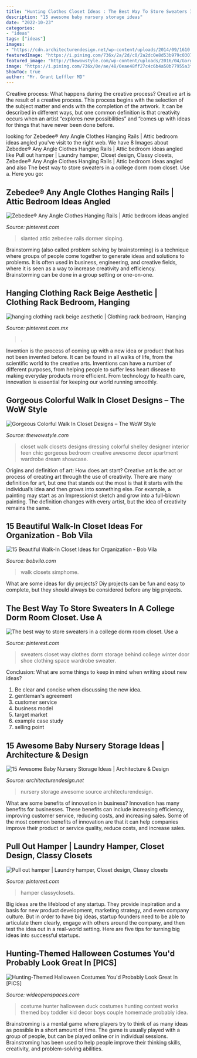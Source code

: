 ```yaml
---
title: "Hunting Clothes Closet Ideas : The Best Way To Store Sweaters In A College Dorm Room Closet. Use A"
description: "15 awesome baby nursery storage ideas"
date: "2022-10-23"
categories:
- "ideas"
tags: ["ideas"]
images:
- "https://cdn.architecturendesign.net/wp-content/uploads/2014/09/1610.jpg"
featuredImage: "https://i.pinimg.com/736x/2a/2d/c0/2a2dc0e8d53b979c03071415270b58c7--shoe-holders-college-dorm-rooms.jpg"
featured_image: "http://thewowstyle.com/wp-content/uploads/2016/04/Gorgeous-Colorful-Walk-In-Closet-Designs.jpg"
image: "https://i.pinimg.com/736x/0e/ae/48/0eae48ff27c4c6b4a50b77955a3fb487.jpg"
ShowToc: true
author: "Mr. Grant Leffler MD"
---
```



Creative process: What happens during the creative process?
Creative art is the result of a creative process. This process begins with the selection of the subject matter and ends with the completion of the artwork. It can be described in different ways, but one common definition is that creativity occurs when an artist “explores new possibilities” and “comes up with ideas for things that have never been done before.

	

		
looking for Zebedee® Any Angle Clothes Hanging Rails | Attic bedroom ideas angled you've visit to the right web. We have 8 Images about Zebedee® Any Angle Clothes Hanging Rails | Attic bedroom ideas angled like Pull out hamper | Laundry hamper, Closet design, Classy closets, Zebedee® Any Angle Clothes Hanging Rails | Attic bedroom ideas angled and also The best way to store sweaters in a college dorm room closet. Use a. Here you go:
		
    
## Zebedee® Any Angle Clothes Hanging Rails | Attic Bedroom Ideas Angled

<img loading=lazy src="https://i.pinimg.com/736x/0e/ae/48/0eae48ff27c4c6b4a50b77955a3fb487.jpg" onerror="this.onerror=null;this.src='https://tse3.mm.bing.net/th?id=OIP.UG4RxifHkKMKe9uZYu1U4QHaJ3&amp;pid=15.1';" alt="Zebedee® Any Angle Clothes Hanging Rails | Attic bedroom ideas angled">

_Source: pinterest.com_

>slanted attic zebedee rails dormer sloping. 

	

Brainstorming (also called problem solving by brainstorming) is a technique where groups of people come together to generate ideas and solutions to problems. It is often used in business, engineering, and creative fields, where it is seen as a way to increase creativity and efficiency. Brainstorming can be done in a group setting or one-on-one.

    
## Hanging Clothing Rack Beige Aesthetic | Clothing Rack Bedroom, Hanging

<img loading=lazy src="https://i.pinimg.com/736x/44/b3/61/44b36189feeedd5d2c66edbb1d1aabc8.jpg" onerror="this.onerror=null;this.src='https://tse4.mm.bing.net/th?id=OIP.MVoIOR894UaMKx8kYv106gHaJ3&amp;pid=15.1';" alt="hanging clothing rack beige aesthetic | Clothing rack bedroom, Hanging">

_Source: pinterest.com.mx_

>. 

	

Invention is the process of coming up with a new idea or product that has not been invented before. It can be found in all walks of life, from the scientific world to the creative arts. Inventions can have a number of different purposes, from helping people to suffer less heart disease to making everyday products more efficient. From technology to health care, innovation is essential for keeping our world running smoothly.

    
## Gorgeous Colorful Walk In Closet Designs – The WoW Style

<img loading=lazy src="http://thewowstyle.com/wp-content/uploads/2016/04/Gorgeous-Colorful-Walk-In-Closet-Designs.jpg" onerror="this.onerror=null;this.src='https://tse1.mm.bing.net/th?id=OIP.ToMSnR4SioUxB5vFDRT_gAHaLH&amp;pid=15.1';" alt="Gorgeous Colorful Walk In Closet Designs – The WoW Style">

_Source: thewowstyle.com_

>closet walk closets designs dressing colorful shelley designer interior teen chic gorgeous bedroom creative awesome decor apartment wardrobe dream showcase. 

	

Origins and definition of art: How does art start?
Creative art is the act or process of creating art through the use of creativity. There are many definition for art, but one that stands out the most is that it starts with the individual’s idea and then grows into something else. For example, a painting may start as an Impressionist sketch and grow into a full-blown painting. The definition changes with every artist, but the idea of creativity remains the same.

    
## 15 Beautiful Walk-In Closet Ideas For Organization - Bob Vila

<img loading=lazy src="https://s3-production.bobvila.com/slides/40476/original/built-in_shelves_walkin_closets.jpg?1608247985" onerror="this.onerror=null;this.src='https://tse4.mm.bing.net/th?id=OIP.Pp_egG_tfl9KXsh6iAvmxgHaJ4&amp;pid=15.1';" alt="15 Beautiful Walk-In Closet Ideas for Organization - Bob Vila">

_Source: bobvila.com_

>walk closets simphome. 

	

What are some ideas for diy projects?
Diy projects can be fun and easy to complete, but they should always be considered before any big projects.

    
## The Best Way To Store Sweaters In A College Dorm Room Closet. Use A

<img loading=lazy src="https://i.pinimg.com/736x/2a/2d/c0/2a2dc0e8d53b979c03071415270b58c7--shoe-holders-college-dorm-rooms.jpg" onerror="this.onerror=null;this.src='https://tse2.mm.bing.net/th?id=OIP.jFrJaVTnjFUgVIQmmZ1DLAHaJ3&amp;pid=15.1';" alt="The best way to store sweaters in a college dorm room closet. Use a">

_Source: pinterest.com_

>sweaters closet way clothes dorm storage behind college winter door shoe clothing space wardrobe sweater. 

	

Conclusion: What are some things to keep in mind when writing about new ideas?
1. Be clear and concise when discussing the new idea.
2. gentleman's agreement 
3. customer service 
4. business model 
5. target market 
6. example case study
7. selling point 

    
## 15 Awesome Baby Nursery Storage Ideas | Architecture &amp; Design

<img loading=lazy src="https://cdn.architecturendesign.net/wp-content/uploads/2014/09/1610.jpg" onerror="this.onerror=null;this.src='https://tse1.mm.bing.net/th?id=OIP.zggvcSd3BG-Se7QsO7PB9wHaLD&amp;pid=15.1';" alt="15 Awesome Baby Nursery Storage Ideas | Architecture &amp; Design">

_Source: architecturendesign.net_

>nursery storage awesome source architecturendesign. 

	

What are some benefits of innovation in business?
Innovation has many benefits for businesses. These benefits can include increasing efficiency, improving customer service, reducing costs, and increasing sales. Some of the most common benefits of innovation are that it can help companies improve their product or service quality, reduce costs, and increase sales.

    
## Pull Out Hamper | Laundry Hamper, Closet Design, Classy Closets

<img loading=lazy src="https://i.pinimg.com/736x/98/ba/8e/98ba8eb776d2e012426f24f4f5a7e153--home-organization-organizing-ideas.jpg" onerror="this.onerror=null;this.src='https://tse1.mm.bing.net/th?id=OIP.DcGECR2fuqA1LMB29irqRwHaJ4&amp;pid=15.1';" alt="Pull out hamper | Laundry hamper, Closet design, Classy closets">

_Source: pinterest.com_

>hamper classyclosets. 

	

Big ideas are the lifeblood of any startup. They provide inspiration and a basis for new product development, marketing strategy, and even company culture. But in order to have big ideas, startup founders need to be able to articulate them clearly, engage with others around the company, and then test the idea out in a real-world setting. Here are five tips for turning big ideas into successful startups.

    
## Hunting-Themed Halloween Costumes You&#039;d Probably Look Great In [PICS]

<img loading=lazy src="http://cdn0.wideopenspaces.com/wp-content/uploads/2015/10/Hunter-Costume.jpg" onerror="this.onerror=null;this.src='https://tse2.mm.bing.net/th?id=OIP.ZOcHbwiT9hjrGLG2QSKUzAHaMT&amp;pid=15.1';" alt="Hunting-Themed Halloween Costumes You&#039;d Probably Look Great In [PICS]">

_Source: wideopenspaces.com_

>costume hunter halloween duck costumes hunting contest works themed boy toddler kid decor boys couple homemade probably idea. 

	

Brainstroming is a mental game where players try to think of as many ideas as possible in a short amount of time. The game is usually played with a group of people, but can be played online or in individual sessions. Brainstroming has been used to help people improve their thinking skills, creativity, and problem-solving abilities.


